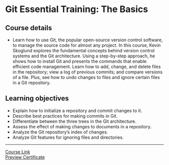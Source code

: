 # Git Essential Training: The Basics

## Course details

- Learn how to use Git, the popular open-source version control software, to manage the source code for almost any project. In this course, Kevin Skoglund explores the fundamental concepts behind version control systems and the Git architecture. Using a step-by-step approach, he shows how to install Git and presents the commands that enable efficient code management. Learn how to add, change, and delete files in the repository; view a log of previous commits; and compare versions of a file. Plus, see how to undo changes to files and ignore certain files in a Git repository.

## Learning objectives

- Explain how to initialize a repository and commit changes to it.
- Describe best practices for making commits in Git.
- Differentiate between the three trees in the Git architecture.
- Assess the effect of making changes to documents in a repository.
- Analyze the Git repository’s index of changes.
- Analyze Git features for ignoring files and directories.

---

[Course Link](https://www.linkedin.com/learning/git-essential-training-the-basics)
<br>[Preview Certificate](https://www.linkedin.com/learning/certificates/84376a1671691d955afcd3463c1c9a031d97c11268376cfd029e266653e368fa?trk=share_certificate)
